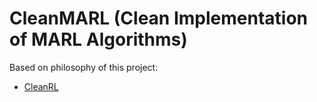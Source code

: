  # CleanMARL (Clean Implementation of MARL Algorithms)
 
Based on philosophy of this project: 
* [CleanRL](https://github.com/vwxyzjn/cleanrl/)